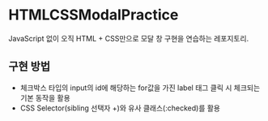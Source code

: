 # HTMLCSSModalPractice

JavaScript 없이 오직 HTML + CSS만으로 모달 창 구현을 연습하는 레포지토리.

## 구현 방법

- 체크박스 타입의 input의 id에 해당하는 for값을 가진 label 태그 클릭 시 체크되는 기본 동작을 활용
- CSS Selector(sibling 선택자 +)와 유사 클래스(:checked)를 활용

